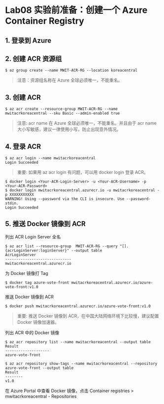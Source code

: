 # Lab08 实验前准备：创建一个 Azure Container Registry

## 1. 登录到 Azure

## 2. 创建 ACR 资源组
```console
$ az group create --name MWIT-ACR-RG --location koreacentral
```
>注意：资源组名称在 Azure 全球必须唯一，不能重名。

## 3. 创建 ACR
```console
$ az acr create --resource-group MWIT-ACR-RG --name mwitacrkoreacentral --sku Basic --admin-enabled true
```
>注意: acr name 在 Azure 全球必须唯一，不能重名。并且由于 acr name 大小写敏感，建议一律使用小写，防止出现意外情况。

## 4. 登录 ACR
```console
$ az acr login --name mwitacrkoreacentral
Login Succeeded
```
>重要: 如果用 az acr login 有问题，可以用 docker login 登录 ACR。
```console
$ docker login <Your-ACR-Login-Server> -u <Your-ACR-Username> -p <Your-ACR-Password>
$ docker login mwitacrkoreacentral.azurecr.io -u mwitacrkoreacentral -p XXXXXXXXXXX
WARNING! Using --password via the CLI is insecure. Use --password-stdin.
Login Succeeded
```

## 5. 推送 Docker 镜像到 ACR
列出 ACR Login Server 全名
```console
$ az acr list --resource-group  MWIT-ACR-RG --query "[].{acrLoginServer:loginServer}" --output table
AcrLoginServer
------------------------------
mwitacrkoreacentral.azurecr.io
```
为 Docker 镜像打 Tag
```console
$ docker tag azure-vote-front mwitacrkoreacentral.azurecr.io/azure-vote-front:v1.0
```
推送 Docker 镜像到 ACR
```console
$ docker push mwitacrkoreacentral.azurecr.io/azure-vote-front:v1.0
```
>重要: 推送 Docker 镜像到 ACR，在中国大陆网络环境下比较慢，建议配置 Docker 镜像加速器。

列出 ACR 中的 Docker 镜像
```console
$ az acr repository list --name mwitacrkoreacentral --output table
Result
--------------------
azure-vote-front
```
```console
$ az acr repository show-tags --name mwitacrkoreacentral --repository azure-vote-front --output table
Result
--------
v1.0
```
在 Azure Portal 中查看 Docker 镜像，点击 Container registries > mwitacrkoreacentral - Repositories
